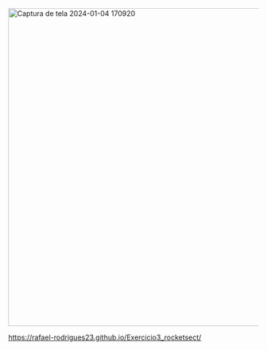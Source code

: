<img width="638" alt="Captura de tela 2024-01-04 170920" src="https://github.com/Rafael-Rodrigues23/Exercicio3_rocketsect/assets/94968001/6fbd568e-cb30-4a21-bef5-b86298080ac7">

https://rafael-rodrigues23.github.io/Exercicio3_rocketsect/

